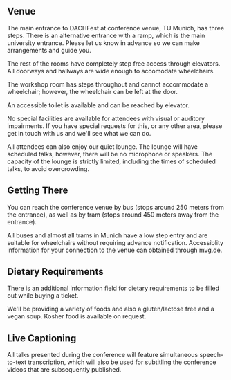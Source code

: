 ## Venue

The main entrance to DACHFest at conference venue, TU Munich, has three steps. There is an alternative entrance with a ramp, which is the main university entrance. Please let us know in advance so we can make arrangements and guide you.

The rest of the rooms have completely step free access through elevators. All doorways and hallways are wide enough to accomodate wheelchairs.

The workshop room has steps throughout and cannot accommodate a wheelchair; however, the wheelchair can be left at the door.

An accessible toilet is available and can be reached by elevator.

No special facilities are available for attendees with visual or auditory impairments. If you have special requests for this, or any other area, please get in touch with us and we'll see what we can do.

All attendees can also enjoy our quiet lounge. The lounge will have scheduled talks, however, there will be no microphone or speakers. The capacity of the lounge is strictly limited, including the times of scheduled talks, to avoid overcrowding.

## Getting There

You can reach the conference venue by bus (stops around 250 meters from the entrance), as well as by tram (stops around 450 meters away from the entrance).

All buses and almost all trams in Munich have a low step entry and are suitable for wheelchairs without requiring advance notification. Accessiblity information for your connection to the venue can obtained through mvg.de.

## Dietary Requirements

There is an additional information field for dietary requirements to be filled out while buying a ticket.

We'll be providing a variety of foods and also a gluten/lactose free and a vegan soup. Kosher food is available on request.

## Live Captioning

All talks presented during the conference will feature simultaneous speech-to-text transcription, which will also be used for subtitling the conference videos that are subsequently published.
